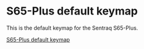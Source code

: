 ﻿# S65-Plus default keymap

This is the default keymap for the Sentraq S65-Plus.

[S65-Plus default keymap](http://www.keyboard-layout-editor.com/##@@_a:6&f:9&w:9&d:true;&=S65-Plus%20default%20keymap&_w:9&d:true;&=%0A%0ABase%20layer;&@_a:4&f:3;&=F1&=F2&=Esc&=!%0A1&=/@%0A2&=#%0A3&=$%0A4&=%25%0A5&=%5E%0A6&=/&%0A7&=*%0A8&=(%0A9&=)%0A0&=/_%0A-&=+%0A/=&_w:2;&=Backspace&=Delete;&@=F3&=F4&_w:1.5;&=Tab&=Q&=W&=E&=R&=T&=Y&=U&=I&=O&=P&=%7B%0A%5B&=%7D%0A%5D&_w:1.5;&=%7C%0A%5C&=PgUp;&@=F5&=F6&_w:1.75;&=Caps%20Lock&=A&=S&=D&=F&=G&=H&=J&=K&=L&=/:%0A/;&=%22%0A%27&_w:2.25;&=Enter&=PgDn;&@=F7&=F8&_w:2.25;&=Shift&=Z&=X&=C&=V&=B&=N&=M&=%3C%0A,&=%3E%0A.&=?%0A//&_w:1.75;&=Shift&=%E2%86%91&=End;&@=F9&=F10&_w:1.25;&=Ctrl&_w:1.25;&=Win&_w:1.25;&=Alt&_a:7&w:6.25;&=&_a:4;&=Alt&=Fn&=Ctrl&=%E2%86%90&=%E2%86%93&=%E2%86%92;&@_x:9&a:6&f:9&w:9&d:true;&=%0A%0AFunction%20layer;&@_a:7&f:3;&=&=&_a:4;&=Reset&_a:7;&=&=&=&=&=&=&=&=&=&=&=&=&_a:4&w:2;&=Backlight%20Toggle&=Back-light%20Step;&@_a:7;&=&=&_w:1.5;&=&=&=&=&=&=&=&=&=&=&=&=&=&_w:1.5;&=&=;&@=&=&_w:1.75;&=&=&=&=&=&=&=&=&=&=&=&=&_w:2.25;&=&=;&@=&=&_w:2.25;&=&_a:4;&=RGB%20Tog-gle&=RGB%20Mode&=RGB%20Hue%20Inc&=RGB%20Hue%20Dec&=RGB%20Sat%20Inc&=RGB%20Sat%20Dec&=RGB%20Value%20Inc&=RGB%20Value%20Dec&_a:7;&=&=&_w:1.75;&=&_a:4;&=Vol%20Up&_a:7;&=;&@=&=&_w:1.25;&=&_w:1.25;&=&_w:1.25;&=&_w:6.25;&=&=&=&=&_a:4;&=Prev.%20Track%20(Win)&=Vol%20Down&=Next%20Track%20(Win))
